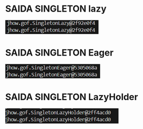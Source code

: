 


# SAIDA SINGLETON lazy
![alt text](image.png)

# SAIDA SINGLETON Eager
![alt text](image-3.png)

# SAIDA SINGLETON LazyHolder
![alt text](image-2.png)